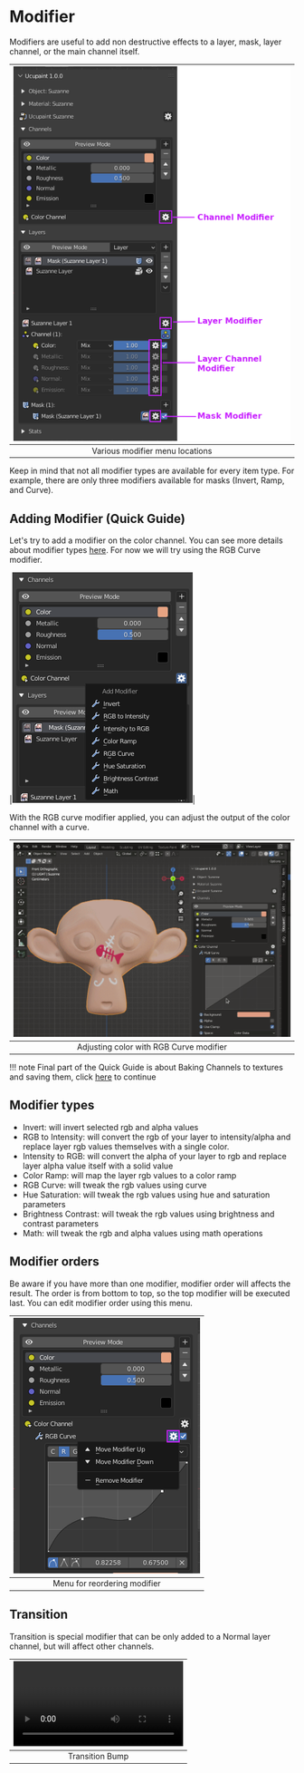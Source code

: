# Modifier

Modifiers are useful to add non destructive effects to a layer, mask, layer channel, or the main channel itself.

|![Pic: Modifier menu location, legend channel modifier, layer modifer, layer channel modifier, mask modifier](source/06.modifier.01.png)|
|:--:|
|Various modifier menu locations| {align=center}


Keep in mind that not all modifier types are available for every item type. For example, there are only three modifiers available for masks (Invert, Ramp, and Curve).

## Adding Modifier (Quick Guide)

Let's try to add a modifier on the color channel. You can see more details about modifier types [here](../01.05.modifier/#modifier-types). For now we will try using the RGB Curve modifier.

|![pic : Add modifier menu popup, point on RGB Curve](source/06.modifier.02.png)|

With the RGB curve modifier applied, you can adjust the output of the color channel with a curve.

|![pic : gif, try adjust the RGB curve modifier](source/06.modifier.03.gif)|
|:--:|
|Adjusting color with RGB Curve modifier| {align=center}

!!! note
    Final part of the Quick Guide is about Baking Channels to textures and saving them, click [here](../01.09.bake-Channels/) to continue


## Modifier types

- Invert: will invert selected rgb and alpha values
- RGB to Intensity: will convert the rgb of your layer to intensity/alpha and replace layer rgb values themselves with a single color.
- Intensity to RGB: will convert the alpha of your layer to rgb and replace layer alpha value itself with a solid value
- Color Ramp: will map the layer rgb values to a color ramp
- RGB Curve: will tweak the rgb values using curve
- Hue Saturation: will tweak the rgb values using hue and saturation parameters
- Brightness Contrast: will tweak the rgb values using brightness and contrast parameters
- Math: will tweak the rgb and alpha values using math operations

## Modifier orders

Be aware if you have more than one modifier, modifier order will affects the result. The order is from bottom to top, so the top modifier will be executed last. You can edit modifier order using this menu.

|![pic: Modifier menu](source/06.modifier.04.png)|
|:--:|
|Menu for reordering modifier| {align=center}


## Transition

Transition is special modifier that can be only added to a Normal layer channel, but will affect other channels.
<!-- Need more explanation -->

|![type:video](source/06.modifier.05.mp4)|
|:--:|
|Transition Bump| {align=center, width=100%}

